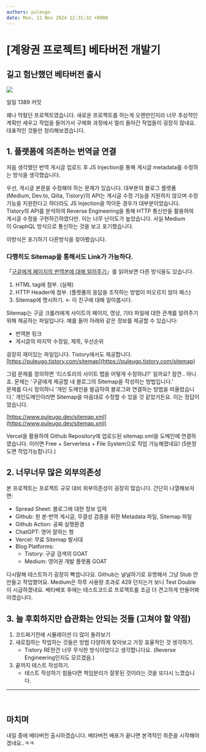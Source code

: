 ```yaml
---
authors: puleugo
date: Mon, 11 Nov 2024 12:31:32 +0900
---
```


# [계왕권 프로젝트] 베타버전 개발기

## 길고 험난했던 베타버전 출시

![](https://blog.kakaocdn.net/dn/pnKrz/btsKDPF1s8X/6wbrYRDZAuxOMbmmorWryk/img.png)

일일 1389 커밋

꽤나 막혔던 프로젝트였습니다. 새로운 프로젝트를 하는게 오랜만인지라 너무 추상적인 계획만 세우고 작업을 들어가서 구체화 과정에서 멀리 돌아간 작업들이 굉장히 많네요. 대표적인 것들만 정리해보겠습니다.

## 1\. 플랫폼에 의존하는 번역글 연결

처음 생각했던 번역 게시글 업로드 후 JS Injection을 통해 게시글 metadata를 수정하는 방식을 생각했습니다.

우선, 게시글 본문을 수정해야 하는 문제가 있습니다. 대부분의 블로그 플랫폼(Medium, Dev.to, Qiita, Tistory)의 API는 게시글 수정 기능을 지원하지 않으며 수정기능을 지원한다고 하더라도 JS Injection을 막아둔 경우가 대부분이었습니다.  
Tistory의 API를 분석하여 Reverse Engineering을 통해 HTTP 통신만을 활용하여 게시글 수정을 구현하긴하였다만. 이는 너무 난이도가 높았습니다. 사실 Medium이 GraphQL 방식으로 통신하는 것을 보고 포기했습니다.

이방식은 포기하기 다른방식을 찾아봤습니다.

### 다행히도 Sitemap을 통해서도 Link가 가능하다.

「[구글에게 페이지의 번역본에 대해 알려주기](https://developers.google.com/search/docs/specialty/international/localized-versions?hl=en&visit_id=638593952115326122-859270653&rd=1)」를 읽어보면 다른 방식들도 있습니다.

1.  HTML tag에 첨부. (실패)
2.  HTTP Header에 첨부. (플랫폼의 응답을 조작하는 방법이 떠오르지 않아 패스)
3.  Sitemap에 명시하기. ← 이 친구에 대해 알아봅시다.

Sitemap는 구글 크롤러에게 사이트의 페이지, 영상, 기타 파일에 대한 관계를 알려주기 위해 제공하는 파일입니다. 예를 들어 아래와 같은 정보를 제공할 수 있습니다:

*   번역본 링크
*   게시글의 마지막 수정일, 제목, 우선순위

굉장히 재미있는 파일입니다. Tistory에서도 제공합니다.  
[https://puleugo.tistory.com/sitemap](https://puleugo.tistory.com/sitemap)

그럼 문제를 정의하면 '티스토리의 사이트 맵을 어떻게 수정하냐?' 일까요? 잠깐.. 아니죠. 문제는 '구글에게 제공할 내 블로그의 Sitemap을 작성하는 방법입니다.'  
문제를 다시 정의하니 '개인 도메인을 발급하여 블로그와 연결하는 방법을 떠올렸습니다.' 개인도메인이라면 Sitemap을 마음대로 수정할 수 있을 것 같았거든요. 이는 정답이었습니다.

[https://www.puleugo.dev/sitemap.xml](https://www.puleugo.dev/sitemap.xml)

Vercel을 활용하여 Github Repository에 업로드된 sitemap.xml을 도메인에 연결하였습니다. 이러면 Free + Serverless + File System으로 작업 가능해졌네요! (5분정도면 작업가능합니다.)

## 2\. 너무너무 많은 외부의존성

본 프로젝트는 프로젝트 규모 대비 외부의존성이 굉장히 많습니다. 간단히 나열해보자면:

*   Spread Sheet: 블로그에 대한 정보 입력
*   Github: 원 본⋅번역 게시글, 무결성 검증을 위한 Metadata 파일, Sitemap 파일
*   Github Action: 공짜 실행환경
*   ChatGPT: 영어 잘하는 형
*   Vercel: 무료 Sitemap 발사대
*   Blog Platforms:
    *   Tistory: 구글 검색의 GOAT
    *   Medium: 영어권 개발 플랫폼 GOAT

다시말해 테스트하기 굉장히 빡셉니다요. Github는 널널하기로 유명해서 그냥 Stub 안 만들고 작업했어요. Medium은 하루 사용량 초과로 429 던지는거 보니 Test Double이 시급하겠네요. 베타배포 후에는 테스트코드로 프로젝트를 조금 더 견고하게 만들어봐야겠습니다.

## 3\. 늘 후회하지만 습관화는 안되는 것들 (고쳐야 할 약점)

1.  코드짜기전에 시뮬레이션 더 많이 돌려보기
2.  새로접하는 작업하는 것들은 방법 다양하게 찾아보고 가장 효율적인 것 생각하기.
    *   Tistory RE한건 너무 무식한 방식이었다고 생각합니다요. (Reverse Engineering인지도 모르겠음.)
3.  끝까지 테스트 작성하기.
    *   테스트 작성하기 힘들다면 책임분리가 잘못된 것이라는 것을 또다시 느꼈습니다.

---

 

## 마치며

내일 중에 베타버전 출시하겠습니다. 베타버전 배포가 끝나면 본격적인 취준을 시작해야겠네요..ㅋㅋ

